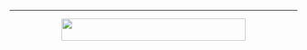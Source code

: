 <hr>

<p  align="center">
<img src="https://user-images.githubusercontent.com/98363075/165808807-dd12ecb7-8016-4abf-84fc-a93f5edf5079.png" width=80% height=10%>
</p>


<!--
**Santiago220991/Santiago220991** is a ✨ _special_ ✨ repository because its `README.md` (this file) appears on your GitHub profile.

Here are some ideas to get you started:

- 🔭 I’m currently working on ...
- 🌱 I’m currently learning ...
- 👯 I’m looking to collaborate on ...
- 🤔 I’m looking for help with ...
- 💬 Ask me about ...
- 📫 How to reach me: ...
- 😄 Pronouns: ...
- ⚡ Fun fact: ...
-->
